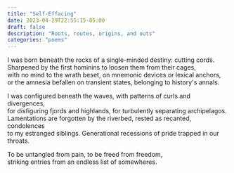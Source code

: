 ```yaml
---
title: "Self-Effacing"
date: 2023-04-29T22:55:15-05:00
draft: false
description: "Roots, routes, origins, and outs"
categories: "poems"
---
```

I was born beneath the rocks of a single-minded destiny: cutting cords.  
Sharpened by the first hominins to loosen them from their cages,  
with no mind to the wrath beset, on mnemonic devices or lexical anchors,  
or the amnesia befallen on transient states, belonging to history's annals.  

I was configured beneath the waves, with patterns of curls and divergences,  
for disfiguring fjords and highlands, for turbulently separating archipelagos.  
Lamentations are forgotten by the riverbed, rested as recanted, condolences  
to my estranged siblings. Generational recessions of pride trapped in our throats.  

To be untangled from pain, to be freed from freedom,  
striking entries from an endless list of somewheres.  